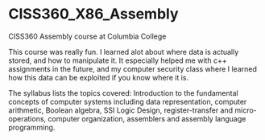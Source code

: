 # CISS360_X86_Assembly
CISS360 Assembly course at Columbia College

This course was really fun. I learned alot about where 
data is actually stored, and how to manipulate it. 
It especially helped me with c++ assignments in the future, 
and my computer security class where I learned how this 
data can be exploited if you know where it is.

The syllabus lists the topics covered:
Introduction to the fundamental concepts of computer 
systems including data representation, computer arithmetic, 
Boolean algebra, SSI Logic Design, register-transfer and 
micro-operations, computer organization, assemblers and 
assembly language programming.
